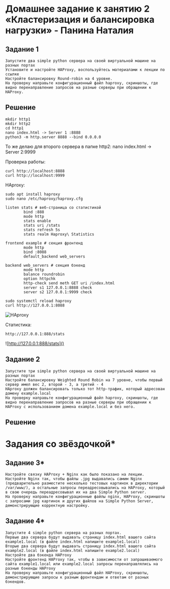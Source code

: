 # Домашнее задание к занятию 2 «Кластеризация и балансировка нагрузки» - Панина Наталия

## Задание 1

    Запустите два simple python сервера на своей виртуальной машине на разных портах
    Установите и настройте HAProxy, воспользуйтесь материалами к лекции по ссылке
    Настройте балансировку Round-robin на 4 уровне.
    На проверку направьте конфигурационный файл haproxy, скриншоты, где видно перенаправление запросов на разные серверы при обращении к HAProxy.
    
## Решение

    mkdir http1
    mkdir http2
    cd http1
    nano index.html -> Server 1 :8888
    python3 -m http.server 8888 --bind 0.0.0.0

То же делаю для второго сервера в папке http2: nano index.html -> Server 2:9999
    
Проверка работы:

    curl http://localhost:8888
    curl http://localhost:9999

HAproxy:

    sudo apt install haproxy
    sudo nano /etc/haproxy/haproxy.cfg
```
listen stats # веб-страница со статистикой 
        bind :888
        mode http 
        stats enable 
        stats uri /stats 
        stats refresh 5s 
        stats realm Haproxy\ Statistics

frontend example # секция фронтенд 
        mode http 
        bind :8088 
        default_backend web_servers

backend web_servers # секция бэкенд 
        mode http
        balance roundrobin 
        option httpchk
        http-check send meth GET uri /index.html 
        server s1 127.0.0.1:8888 check 
        server s2 127.0.0.1:9999 check
```
    sudo systemctl reload haproxy
    curl http://127.0.0.1:8088

![HAproxy]()    

Статистика:

    http://127.0.0.1:888/stats
    
![http://127.0.0.1:888/stats]()


## Задание 2

    Запустите три simple python сервера на своей виртуальной машине на разных портах
    Настройте балансировку Weighted Round Robin на 7 уровне, чтобы первый сервер имел вес 2, второй - 3, а третий - 4
    HAproxy должен балансировать только тот http-трафик, который адресован домену example.local
    На проверку направьте конфигурационный файл haproxy, скриншоты, где видно перенаправление запросов на разные серверы при обращении к HAProxy c использованием домена example.local и без него.
## Решение


# Задания со звёздочкой*

## Задание 3*

    Настройте связку HAProxy + Nginx как было показано на лекции.
    Настройте Nginx так, чтобы файлы .jpg выдавались самим Nginx (предварительно разместите несколько тестовых картинок в директории /var/www/), а остальные запросы переадресовывались на HAProxy, который в свою очередь переадресовывал их на два Simple Python server.
    На проверку направьте конфигурационные файлы nginx, HAProxy, скриншоты с запросами jpg картинок и других файлов на Simple Python Server, демонстрирующие корректную настройку.

## Задание 4*

    Запустите 4 simple python сервера на разных портах.
    Первые два сервера будут выдавать страницу index.html вашего сайта example1.local (в файле index.html напишите example1.local)
    Вторые два сервера будут выдавать страницу index.html вашего сайта example2.local (в файле index.html напишите example2.local)
    Настройте два бэкенда HAProxy
    Настройте фронтенд HAProxy так, чтобы в зависимости от запрашиваемого сайта example1.local или example2.local запросы перенаправлялись на разные бэкенды HAProxy
    На проверку направьте конфигурационный файл HAProxy, скриншоты, демонстрирующие запросы к разным фронтендам и ответам от разных бэкендов.


